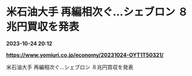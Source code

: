 # 米石油大手 再編相次ぐ…シェブロン ８兆円買収を発表

**2023-10-24 20:12**

**https://www.yomiuri.co.jp/economy/20231024-OYT1T50321/**

米石油大手 再編相次ぐ…シェブロン ８兆円買収を発表